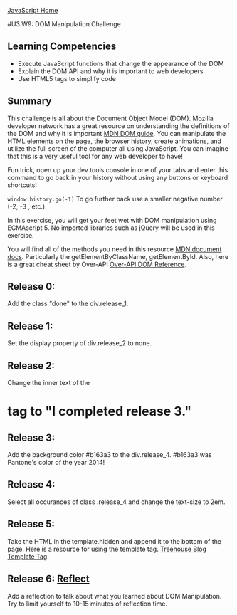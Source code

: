 [JavaScript Home](../)

#U3.W9: DOM Manipulation Challenge

## Learning Competencies
- Execute JavaScript functions that change the appearance of the DOM
- Explain the DOM API and why it is important to web developers
- Use HTML5 tags to simplify code

## Summary

This challenge is all about the Document Object Model (DOM). Mozilla developer network has a great resource on understanding the definitions of the DOM and why it is important [MDN DOM guide](https://developer.mozilla.org/en-US/docs/Web/Guide/API/DOM). You can manipulate the HTML elements on the page, the browser history, create animations, and utilize the full screen of the computer all using JavaScript. You can imagine that this is a very useful tool for any web developer to have!

Fun trick, open up your dev tools console in one of your tabs and enter this command to go back in your history without using any buttons or keyboard shortcuts!

`window.history.go(-1)` To go further back use a smaller negative number (-2, -3 , etc.).

In this exercise, you will get your feet wet with DOM manipulation using ECMAscript 5. No imported libraries such as jQuery will be used in this exercise.

You will find all of the methods you need in this resource [MDN document docs](https://developer.mozilla.org/en-US/docs/Web/API/document). Particularly the getElementByClassName, getElementById. Also, here is a great cheat sheet by Over-API [Over-API DOM Reference](http://overapi.com/html-dom/).

## Release 0:

Add the class "done" to the div.release_1.

## Release 1:

Set the display property of div.release_2 to none.

## Release 2:

Change the inner text of the <h1> tag to "I completed release 3."

## Release 3:

Add the background color #b163a3 to the div.release_4. #b163a3 was Pantone's color of the year 2014!

## Release 4:

Select all occurances of class .release_4 and change the text-size to 2em.

## Release 5:

Take the HTML in the template.hidden and append it to the bottom of the page. Here is a resource for using the template tag. [Treehouse Blog Template Tag](http://blog.teamtreehouse.com/creating-reusable-markup-with-the-html-template-element).


## Release 6: [Reflect](https://github.com/Devbootcamp/phase-0-handbook/blob/master/coding-references/reflection-guidelines.md)

Add a reflection to talk about what you learned about DOM Manipulation. Try to limit yourself to 10-15 minutes of reflection time.